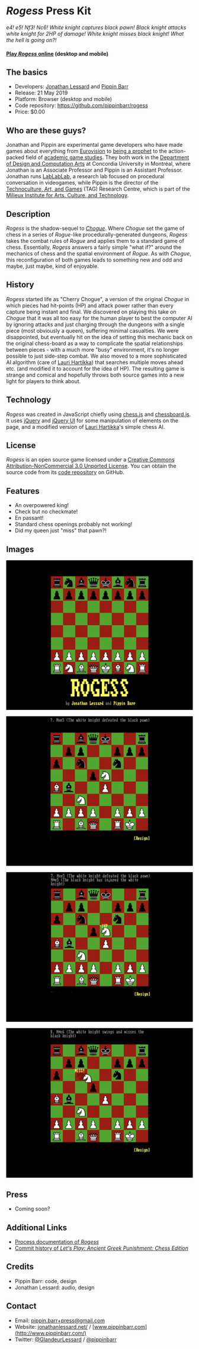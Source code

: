 # _Rogess_ Press Kit

_e4! e5! Nf3! Nc6! White knight captures black pawn! Black knight attacks white knight for 2HP of damage! White knight misses black knight! What the hell is going on?!_

#### [Play _Rogess_ online](https://pippinbarr.github.io/rogess) (desktop and mobile)

## The basics

* Developers: [Jonathan Lessard](http://www.jonathanlessard.net/) and [Pippin Barr](http://www.pippinbarr.com/)
* Release: 21 May 2019
* Platform: Browser (desktop and mobile)
* Code repository: https://github.com/pippinbarr/rogess
* Price: $0.00

## Who are these guys?

Jonathan and Pippin are experimental game developers who have made games about everything from [Eurovision](http://www.pippinbarr.com/2012/03/27/epic-sax-game/) to [being a prophet](https://www.lablablab.net/?p=437) to the action-packed field of [academic game studies](http://www.pippinbarr.com/2016/07/06/game-studies/). They both work in the [Department of Design and Computation Arts](http://www.concordia.ca/finearts/design.html) at Concordia University in Montréal, where Jonathan is an Associate Professor and Pippin is an Assistant Professor. Jonathan runs [LabLabLab](https://www.lablablab.net/), a research lab focused on procedural conversation in videogames, while Pippin is the director of the [Technoculture, Art, and Games](http://tag.hexagram.ca/) (TAG) Research Centre, which is part of the [Milieux Institute for Arts, Culture, and Technology](http://milieux.concordia.ca/).

## Description

_Rogess_ is the shadow-sequel to [_Chogue_](https://github.com/pippinbarr/chogue/). Where _Chogue_ set the game of chess in a series of _Rogue_-like procedurally-generated dungeons, _Rogess_ takes the combat rules of _Rogue_ and applies them to a standard game of chess. Essentially, _Rogess_ answers a fairly simple "what if?" around the mechanics of chess and the spatial environment of _Rogue_. As with _Chogue_, this reconfiguration of both games leads to something new and odd and maybe, just maybe, kind of enjoyable.

## History

_Rogess_ started life as "Cherry Chogue", a version of the original _Chogue_ in which pieces had hit-points (HP) and attack power rather than every capture being instant and final. We discovered on playing this take on _Chogue_ that it was all too easy for the human player to best the computer AI by ignoring attacks and just charging through the dungeons with a single piece (most obviously a queen), suffering minimal casualties. We were disappointed, but eventually hit on the idea of setting this mechanic back on the original chess-board as a way to complicate the spatial relationships between pieces - with a much more "busy" environment, it's no longer possible to just side-step combat. We also moved to a more sophisticated AI algorithm (care of [Lauri Hartikka](https://medium.freecodecamp.org/simple-chess-ai-step-by-step-1d55a9266977)) that searches multiple moves ahead etc. (and modified it to account for the idea of HP). The resulting game is strange and comical and hopefully throws both source games into a new light for players to think about.

## Technology

_Rogess_ was created in JavaScript chiefly using [chess.js](https://github.com/jhlywa/chess.js) and [chessboard.js](https://chessboardjs.com/). It uses [jQuery](http://jquery.com/) and [jQuery UI](https://jqueryui.com/) for some manipulation of elements on the page, and a modified version of [Lauri Hartikka](https://medium.freecodecamp.org/simple-chess-ai-step-by-step-1d55a9266977)'s simple chess AI.

## License

_Rogess_ is an open source game licensed under a [Creative Commons Attribution-NonCommercial 3.0 Unported License](http://creativecommons.org/licenses/by-nc/3.0/). You can obtain the source code from its [code repository](https://github.com/pippinbarr/rogess) on GitHub.

## Features

- An overpowered king!
- Check but no checkmate!
- En passant!
- Standard chess openings probably not working!
- Did my queen just "miss" that pawn?!

## Images

![](images/title.png)

![](images/position.png)

![](images/attack.png)

![](images/miss.png)

## Press

- Coming soon?

## Additional Links

- [Process documentation of _Rogess_](https://github.com/pippinbarr/rogess/blob/master/process/README.md)
- [Commit history of _Let's Play: Ancient Greek Punishment: Chess Edition_](https://github.com/pippinbarr/lets-play-ancient-greek-punishment-chess-edition/commits/master)

## Credits

* Pippin Barr: code, design
* Jonathan Lessard: audio, design

## Contact

* Email: [pippin.barr+press@gmail.com](mailto:pippin.barr+press@gmail.com)
* Website: [jonathanlessard.net/](https://jonathanlessard.net/) / [www.pippinbarr.com](http://www.pippinbarr.com/)
* Twitter: [@GlandeurLessard](https://twitter.com/Glandeurlessard) / [@pippinbarr](https://www.twitter.com/pippinbarr)
